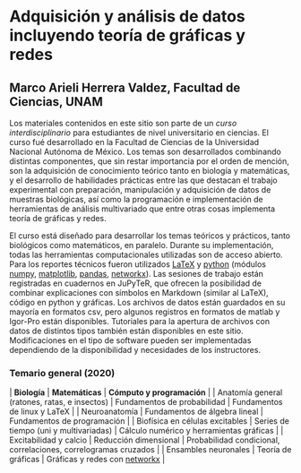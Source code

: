 # Adquisición y análisis de datos incluyendo teoría de gráficas y redes
## Marco Arieli Herrera Valdez, Facultad de Ciencias, UNAM

Los materiales contenidos en este sitio son parte de un _curso interdisciplinario_ para estudiantes de nivel universitario en ciencias. 
El curso fué desarrollado en la Facultad de Ciencias de la Universidad Nacional Autónoma de México. Los temas son desarrollados combinando distintas componentes, que sin restar importancia por el orden de mención, son la adquisición de conocimiento teórico tanto en biología y matemáticas, y el desarrollo de habilidades prácticas entre las que destacan el trabajo experimental con preparación, manipulación y adquisición de datos de muestras biológicas, así como la programación e implementación de herramientas de análisis multivariado que entre otras cosas implementa teoría de gráficas y redes. 

El curso está diseñado para desarrollar los temas teóricos y prácticos, tanto biológicos como matemáticos, en paralelo. Durante su implementación, todas las herramientas computacionales utilizadas son de acceso abierto. Para los reportes técnicos fueron utilizados [LaTeX](https://www.latex-project.org/) y [python](www.python.org) (módulos [numpy](https://numpy.org/), [matplotlib](https://matplotlib.org/), [pandas](https://pandas.pydata.org/), [networkx](https://networkx.github.io/)). Las sesiones de trabajo están registradas en cuadernos en JuPyTeR, que ofrecen la posibilidad de combinar explicaciones con símbolos en Markdown (similar al LaTeX), código en python y gráficas. Los archivos de datos están guardados en su mayoría en formatos csv, pero algunos registros en formatos de matlab y Igor-Pro están disponibles. Tutoriales para la apertura de archivos con datos de distintos tipos también están disponibles en este sitio.   Modificaciones en el tipo de software pueden ser implementadas dependiendo de la disponibilidad y necesidades de los instructores.

### Temario general (2020)

| **Biología** | **Matemáticas** | **Cómputo y programación** |
| Anatomía general (ratones, ratas, e insectos) | Fundamentos de probabilidad | Fundamentos de linux y LaTeX |
| Neuroanatomía  | Fundamentos de álgebra lineal | Fundamentos de programación |
| Biofísica en células excitables | Series de tiempo (uni y multivariadas) | Cálculo numérico y herramientas gráficas |
| Excitabilidad y calcio | Reducción dimensional | Probabilidad condicional, correlaciones, correlogramas cruzados |
| Ensambles neuronales | Teoría de gráficas | Gráficas y redes con [networkx](networkx.github.io) |


